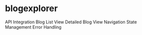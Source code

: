 # blogexplorer



API Integration
Blog List View
Detailed Blog View
Navigation
State Management
Error Handling
